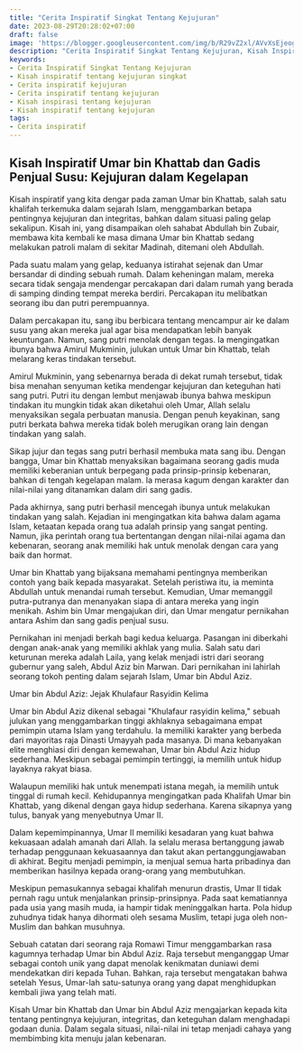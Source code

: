 ```yaml
---
title: "Cerita Inspiratif Singkat Tentang Kejujuran"
date: 2023-08-29T20:28:02+07:00
draft: false
image: 'https://blogger.googleusercontent.com/img/b/R29vZ2xl/AVvXsEjeogbqxHCe4B8-gvhD4aRYdfZLlJ1AOzRSIVBxlOnHBPZ9Cmk9HmAGtMNiH-nzmILVcIZSfykfJ10P-sWo1mp_IaQAjzeLF0cjb5ghboGXsF_NrAhXA3f-TJDkMM8E8wHTGE1Sixid2fYvIZTuCvC9EFNEPr5VCbgCMqxyahv62Ur-gJYe1lOAwfTASjs/s480/cerita-inspiratif-singkat-tentang-kejujuran.jpg'
description: "Cerita Inspiratif Singkat Tentang Kejujuran, Kisah Inspiratif Umar bin Khattab dan Gadis Penjual Susu: Kejujuran dalam Kegelapan."
keywords:
- Cerita Inspiratif Singkat Tentang Kejujuran
- Kisah inspiratif tentang kejujuran singkat
- Cerita inspiratif kejujuran
- Cerita inspiratif tentang kejujuran
- Kisah inspirasi tentang kejujuran
- Kisah inspiratif tentang kejujuran
tags:
- Cerita inspiratif
---
```


## Kisah Inspiratif Umar bin Khattab dan Gadis Penjual Susu: Kejujuran dalam Kegelapan

Kisah inspiratif yang kita dengar pada zaman Umar bin Khattab, salah satu khalifah terkemuka dalam sejarah Islam, menggambarkan betapa pentingnya kejujuran dan integritas, bahkan dalam situasi paling gelap sekalipun. Kisah ini, yang disampaikan oleh sahabat Abdullah bin Zubair, membawa kita kembali ke masa dimana Umar bin Khattab sedang melakukan patroli malam di sekitar Madinah, ditemani oleh Abdullah.

Pada suatu malam yang gelap, keduanya istirahat sejenak dan Umar bersandar di dinding sebuah rumah. Dalam keheningan malam, mereka secara tidak sengaja mendengar percakapan dari dalam rumah yang berada di samping dinding tempat mereka berdiri. Percakapan itu melibatkan seorang ibu dan putri perempuannya.

Dalam percakapan itu, sang ibu berbicara tentang mencampur air ke dalam susu yang akan mereka jual agar bisa mendapatkan lebih banyak keuntungan. Namun, sang putri menolak dengan tegas. Ia mengingatkan ibunya bahwa Amirul Mukminin, julukan untuk Umar bin Khattab, telah melarang keras tindakan tersebut.

Amirul Mukminin, yang sebenarnya berada di dekat rumah tersebut, tidak bisa menahan senyuman ketika mendengar kejujuran dan keteguhan hati sang putri. Putri itu dengan lembut menjawab ibunya bahwa meskipun tindakan itu mungkin tidak akan diketahui oleh Umar, Allah selalu menyaksikan segala perbuatan manusia. Dengan penuh keyakinan, sang putri berkata bahwa mereka tidak boleh merugikan orang lain dengan tindakan yang salah.

Sikap jujur dan tegas sang putri berhasil membuka mata sang ibu. Dengan bangga, Umar bin Khattab menyaksikan bagaimana seorang gadis muda memiliki keberanian untuk berpegang pada prinsip-prinsip kebenaran, bahkan di tengah kegelapan malam. Ia merasa kagum dengan karakter dan nilai-nilai yang ditanamkan dalam diri sang gadis.

Pada akhirnya, sang putri berhasil mencegah ibunya untuk melakukan tindakan yang salah. Kejadian ini mengingatkan kita bahwa dalam agama Islam, ketaatan kepada orang tua adalah prinsip yang sangat penting. Namun, jika perintah orang tua bertentangan dengan nilai-nilai agama dan kebenaran, seorang anak memiliki hak untuk menolak dengan cara yang baik dan hormat.

Umar bin Khattab yang bijaksana memahami pentingnya memberikan contoh yang baik kepada masyarakat. Setelah peristiwa itu, ia meminta Abdullah untuk menandai rumah tersebut. Kemudian, Umar memanggil putra-putranya dan menanyakan siapa di antara mereka yang ingin menikah. Ashim bin Umar mengajukan diri, dan Umar mengatur pernikahan antara Ashim dan sang gadis penjual susu.

Pernikahan ini menjadi berkah bagi kedua keluarga. Pasangan ini diberkahi dengan anak-anak yang memiliki akhlak yang mulia. Salah satu dari keturunan mereka adalah Laila, yang kelak menjadi istri dari seorang gubernur yang saleh, Abdul Aziz bin Marwan. Dari pernikahan ini lahirlah seorang tokoh penting dalam sejarah Islam, Umar bin Abdul Aziz.

Umar bin Abdul Aziz: Jejak Khulafaur Rasyidin Kelima

Umar bin Abdul Aziz dikenal sebagai "Khulafaur rasyidin kelima," sebuah julukan yang menggambarkan tinggi akhlaknya sebagaimana empat pemimpin utama Islam yang terdahulu. Ia memiliki karakter yang berbeda dari mayoritas raja Dinasti Umayyah pada masanya. Di mana kebanyakan elite menghiasi diri dengan kemewahan, Umar bin Abdul Aziz hidup sederhana. Meskipun sebagai pemimpin tertinggi, ia memilih untuk hidup layaknya rakyat biasa.

Walaupun memiliki hak untuk menempati istana megah, ia memilih untuk tinggal di rumah kecil. Kehidupannya mengingatkan pada Khalifah Umar bin Khattab, yang dikenal dengan gaya hidup sederhana. Karena sikapnya yang tulus, banyak yang menyebutnya Umar II.

Dalam kepemimpinannya, Umar II memiliki kesadaran yang kuat bahwa kekuasaan adalah amanah dari Allah. Ia selalu merasa bertanggung jawab terhadap penggunaan kekuasaannya dan takut akan pertanggungjawaban di akhirat. Begitu menjadi pemimpin, ia menjual semua harta pribadinya dan memberikan hasilnya kepada orang-orang yang membutuhkan.

Meskipun pemasukannya sebagai khalifah menurun drastis, Umar II tidak pernah ragu untuk menjalankan prinsip-prinsipnya. Pada saat kematiannya pada usia yang masih muda, ia hampir tidak meninggalkan harta. Pola hidup zuhudnya tidak hanya dihormati oleh sesama Muslim, tetapi juga oleh non-Muslim dan bahkan musuhnya.

Sebuah catatan dari seorang raja Romawi Timur menggambarkan rasa kagumnya terhadap Umar bin Abdul Aziz. Raja tersebut menganggap Umar sebagai contoh unik yang dapat menolak kenikmatan duniawi demi mendekatkan diri kepada Tuhan. Bahkan, raja tersebut mengatakan bahwa setelah Yesus, Umar-lah satu-satunya orang yang dapat menghidupkan kembali jiwa yang telah mati.

Kisah Umar bin Khattab dan Umar bin Abdul Aziz mengajarkan kepada kita tentang pentingnya kejujuran, integritas, dan keteguhan dalam menghadapi godaan dunia. Dalam segala situasi, nilai-nilai ini tetap menjadi cahaya yang membimbing kita menuju jalan kebenaran.